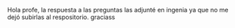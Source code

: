 Hola profe, la respuesta a las preguntas las adjunté en ingenia ya que no me dejó subirlas al respositorio.
graciass
